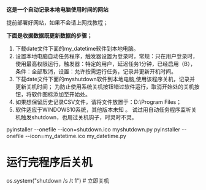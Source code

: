 **这是一个自动记录本地电脑使用时间的网站**  

提前部署好网站，如果不会请上网找教程；    


  **下面是收据数据既更新数据的步骤；**
1. 下载date文件下面的my_datetime软件到本地电脑。   
2. 设置本地电脑自动任务程序，触发器设置为登录时，常规：只在用户登录时，使用最高权限运行，触发器：特定的用户，延迟任务1分钟，已经启用（B），
   条件：全部取消，设置：允许按需运行任务，记录并更新开机时间。  
4. 下载date文件下面的myshutdown软件到本地电脑,使用该程序关机，记录并更新关机时间；
   为防止使用系统关机按钮错过软件运行，取消开始处的关机按钮，将软件图标添加至开始处。  
6. 如果想保留历史记录CSV文件，请将文件放置于：D:\Program Files；  
7. 软件适应于WINDOWS10系统，其他版本未知 。
试过用自动任务程序监听关机触发shutdown，也用过关机钩子，时灵时不灵。


pyinstaller --onefile --icon=shutdown.ico myshutdown.py
pyinstaller --onefile --icon=my_datetime.ico my_datetime.py

# 运行完程序后关机
os.system("shutdown /s /t 1")  # 立即关机
